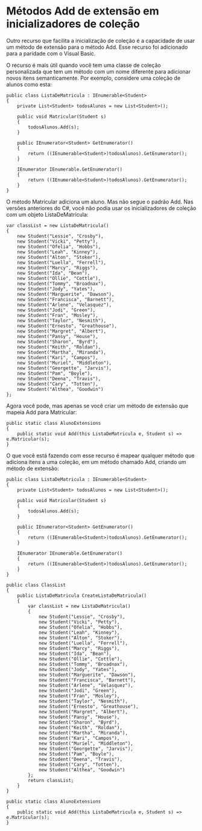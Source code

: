 ﻿# Métodos Add de extensão em inicializadores de coleção
Outro recurso que facilita a inicialização de coleção é a capacidade de usar um método de extensão para o método Add. Esse recurso foi adicionado para a paridade com o Visual Basic.

O recurso é mais útil quando você tem uma classe de coleção personalizada que tem um método com um nome diferente para adicionar novos itens semanticamente.
Por exemplo, considere uma coleção de alunos como esta:



```
public class ListaDeMatricula : IEnumerable<Student>
{
    private List<Student> todosAlunos = new List<Student>();

    public void Matricular(Student s)
    {
        todosAlunos.Add(s);
    }

    public IEnumerator<Student> GetEnumerator()
    {
        return ((IEnumerable<Student>)todosAlunos).GetEnumerator();
    }

    IEnumerator IEnumerable.GetEnumerator()
    {
        return ((IEnumerable<Student>)todosAlunos).GetEnumerator();
    }
}
```
O método Matricular adiciona um aluno. Mas não segue o padrão Add. Nas versões anteriores do C#, você não podia usar os inicializadores de coleção com um objeto ListaDeMatricula:



```
var classList = new ListaDeMatricula()
{
    new Student("Lessie", "Crosby"),
    new Student("Vicki", "Petty"),
    new Student("Ofelia", "Hobbs"),
    new Student("Leah", "Kinney"),
    new Student("Alton", "Stoker"),
    new Student("Luella", "Ferrell"),
    new Student("Marcy", "Riggs"),
    new Student("Ida", "Bean"),
    new Student("Ollie", "Cottle"),
    new Student("Tommy", "Broadnax"),
    new Student("Jody", "Yates"),
    new Student("Marguerite", "Dawson"),
    new Student("Francisca", "Barnett"),
    new Student("Arlene", "Velasquez"),
    new Student("Jodi", "Green"),
    new Student("Fran", "Mosley"),
    new Student("Taylor", "Nesmith"),
    new Student("Ernesto", "Greathouse"),
    new Student("Margret", "Albert"),
    new Student("Pansy", "House"),
    new Student("Sharon", "Byrd"),
    new Student("Keith", "Roldan"),
    new Student("Martha", "Miranda"),
    new Student("Kari", "Campos"),
    new Student("Muriel", "Middleton"),
    new Student("Georgette", "Jarvis"),
    new Student("Pam", "Boyle"),
    new Student("Deena", "Travis"),
    new Student("Cary", "Totten"),
    new Student("Althea", "Goodwin")
};
```
Agora você pode, mas apenas se você criar um método de extensão que mapeia Add para Matricular:



```
public static class AlunoExtensions
{
    public static void Add(this ListaDeMatricula e, Student s) => e.Matricular(s);
}
```
O que você está fazendo com esse recurso é mapear qualquer método que adiciona itens a uma coleção, em um método chamado Add, criando um método de extensão:




```
public class ListaDeMatricula : IEnumerable<Student>
{
    private List<Student> todosAlunos = new List<Student>();

    public void Matricular(Student s)
    {
        todosAlunos.Add(s);
    }

    public IEnumerator<Student> GetEnumerator()
    {
        return ((IEnumerable<Student>)todosAlunos).GetEnumerator();
    }

    IEnumerator IEnumerable.GetEnumerator()
    {
        return ((IEnumerable<Student>)todosAlunos).GetEnumerator();
    }
}
```



```
public class ClassList
{
    public ListaDeMatricula CreateListaDeMatricula()
    {
        var classList = new ListaDeMatricula()
        {
            new Student("Lessie", "Crosby"),
            new Student("Vicki", "Petty"),
            new Student("Ofelia", "Hobbs"),
            new Student("Leah", "Kinney"),
            new Student("Alton", "Stoker"),
            new Student("Luella", "Ferrell"),
            new Student("Marcy", "Riggs"),
            new Student("Ida", "Bean"),
            new Student("Ollie", "Cottle"),
            new Student("Tommy", "Broadnax"),
            new Student("Jody", "Yates"),
            new Student("Marguerite", "Dawson"),
            new Student("Francisca", "Barnett"),
            new Student("Arlene", "Velasquez"),
            new Student("Jodi", "Green"),
            new Student("Fran", "Mosley"),
            new Student("Taylor", "Nesmith"),
            new Student("Ernesto", "Greathouse"),
            new Student("Margret", "Albert"),
            new Student("Pansy", "House"),
            new Student("Sharon", "Byrd"),
            new Student("Keith", "Roldan"),
            new Student("Martha", "Miranda"),
            new Student("Kari", "Campos"),
            new Student("Muriel", "Middleton"),
            new Student("Georgette", "Jarvis"),
            new Student("Pam", "Boyle"),
            new Student("Deena", "Travis"),
            new Student("Cary", "Totten"),
            new Student("Althea", "Goodwin")
        };
        return classList;
    }           
}

public static class AlunoExtensions
{
    public static void Add(this ListaDeMatricula e, Student s) => e.Matricular(s);
}
```